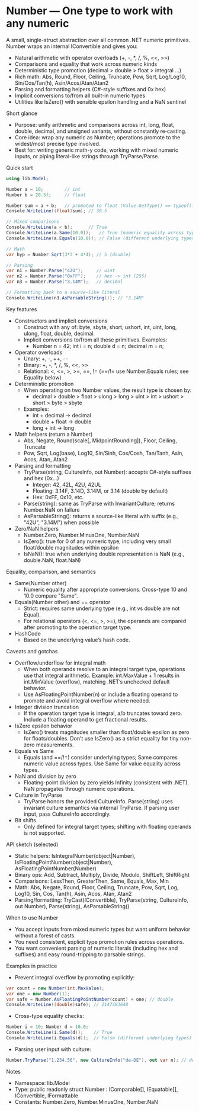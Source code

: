 # Number — One type to work with any numeric

A small, single-struct abstraction over all common .NET numeric primitives. Number wraps an internal IConvertible and gives you:

- Natural arithmetic with operator overloads (+, -, *, /, %, <<, >>)
- Comparisons and equality that work across numeric kinds
- Deterministic type promotion (decimal > double > float > integral …)
- Rich math: Abs, Round, Floor, Ceiling, Truncate, Pow, Sqrt, Log/Log10, Sin/Cos/Tan(h), Asin/Acos/Atan/Atan2
- Parsing and formatting helpers (C#-style suffixes and 0x hex)
- Implicit conversions to/from all built-in numeric types
- Utilities like IsZero() with sensible epsilon handling and a NaN sentinel

Short glance
- Purpose: unify arithmetic and comparisons across int, long, float, double, decimal, and unsigned variants, without constantly re‑casting.
- Core idea: wrap any numeric as Number; operations promote to the widest/most precise type involved.
- Best for: writing generic math-y code, working with mixed numeric inputs, or piping literal-like strings through TryParse/Parse.

Quick start
```csharp
using lib.Model;

Number a = 10;        // int
Number b = 20.5f;     // float

Number sum = a + b;   // promoted to float (Value.GetType() == typeof(float))
Console.WriteLine((float)sum); // 30.5

// Mixed comparisons
Console.WriteLine(a < b);      // True
Console.WriteLine(a.Same(10.0));   // True (numeric equality across types)
Console.WriteLine(a.Equals(10.0)); // False (different underlying types)

// Math
var hyp = Number.Sqrt(3*3 + 4*4); // 5 (double)

// Parsing
var n1 = Number.Parse("42U");     // uint
var n2 = Number.Parse("0xFF");    // hex -> int (255)
var n3 = Number.Parse("3.14M");   // decimal

// Formatting back to a source-like literal
Console.WriteLine(n3.AsParsableString()); // "3.14M"
```

Key features
- Constructors and implicit conversions
  - Construct with any of: byte, sbyte, short, ushort, int, uint, long, ulong, float, double, decimal.
  - Implicit conversions to/from all these primitives. Examples:
    - Number n = 42; int i = n; double d = n; decimal m = n;
- Operator overloads
  - Unary: +, -, ++, --
  - Binary: +, -, *, /, %, <<, >>
  - Relational: <, <=, >, >=, ==, != (==/!= use Number.Equals rules; see Equality below)
- Deterministic promotion
  - When operating on two Number values, the result type is chosen by:
    - decimal > double > float > ulong > long > uint > int > ushort > short > byte > sbyte
  - Examples:
    - int + decimal -> decimal
    - double + float -> double
    - long + int -> long
- Math helpers (return a Number)
  - Abs, Negate, Round(scale[, MidpointRounding]), Floor, Ceiling, Truncate
  - Pow, Sqrt, Log(base), Log10, Sin/Sinh, Cos/Cosh, Tan/Tanh, Asin, Acos, Atan, Atan2
- Parsing and formatting
  - TryParse(string, CultureInfo, out Number): accepts C#-style suffixes and hex (0x...)
    - Integer: 42, 42L, 42U, 42UL
    - Floating: 3.14F, 3.14D, 3.14M, or 3.14 (double by default)
    - Hex: 0xFF, 0x10, etc.
  - Parse(string): same as TryParse with InvariantCulture; returns Number.NaN on failure
  - AsParsableString(): returns a source-like literal with suffix (e.g., "42U", "3.14M") when possible
- Zero/NaN helpers
  - Number.Zero, Number.MinusOne, Number.NaN
  - IsZero(): true for 0 of any numeric type, including very small float/double magnitudes within epsilon
  - IsNaN(): true when underlying double representation is NaN (e.g., double.NaN, float.NaN)

Equality, comparison, and semantics
- Same(Number other)
  - Numeric equality after appropriate conversions. Cross-type 10 and 10.0 compare "Same".
- Equals(Number other) and == operator
  - Strict: requires same underlying type (e.g., int vs double are not Equal).
  - For relational operators (<, <=, >, >=), the operands are compared after promoting to the operation target type.
- HashCode
  - Based on the underlying value’s hash code.

Caveats and gotchas
- Overflow/underflow for integral math
  - When both operands resolve to an integral target type, operations use that integral arithmetic. Example: int.MaxValue + 1 results in int.MinValue (overflow), matching .NET’s unchecked default behavior.
  - Use AsFloatingPointNumber(n) or include a floating operand to promote and avoid integral overflow where needed.
- Integer division truncation
  - If the operation target type is integral, a/b truncates toward zero. Include a floating operand to get fractional results.
- IsZero epsilon behavior
  - IsZero() treats magnitudes smaller than float/double epsilon as zero for floats/doubles. Don’t use IsZero() as a strict equality for tiny non-zero measurements.
- Equals vs Same
  - Equals (and ==/!=) consider underlying types; Same compares numeric value across types. Use Same for value equality across types.
- NaN and division by zero
  - Floating-point division by zero yields Infinity (consistent with .NET). NaN propagates through numeric operations.
- Culture in TryParse
  - TryParse honors the provided CultureInfo. Parse(string) uses invariant culture semantics via internal TryParse. If parsing user input, pass CultureInfo accordingly.
- Bit shifts
  - Only defined for integral target types; shifting with floating operands is not supported.

API sketch (selected)
- Static helpers: IsIntegralNumber(object|Number), IsFloatingPointNumber(object|Number), AsFloatingPointNumber(Number)
- Binary ops: Add, Subtract, Multiply, Divide, Modulo, ShiftLeft, ShiftRight
- Comparisons: LessThen, GreaterThen, Same, Equals, Max, Min
- Math: Abs, Negate, Round, Floor, Ceiling, Truncate, Pow, Sqrt, Log, Log10, Sin, Cos, Tan(h), Asin, Acos, Atan, Atan2
- Parsing/formatting: TryCast(IConvertible), TryParse(string, CultureInfo, out Number), Parse(string), AsParsableString()

When to use Number
- You accept inputs from mixed numeric types but want uniform behavior without a forest of casts.
- You need consistent, explicit type promotion rules across operations.
- You want convenient parsing of numeric literals (including hex and suffixes) and easy round-tripping to parsable strings.

Examples in practice
- Prevent integral overflow by promoting explicitly:
```csharp
var count = new Number(int.MaxValue);
var one = new Number(1);
var safe = Number.AsFloatingPointNumber(count) + one; // double
Console.WriteLine((double)safe); // 2147483648
```

- Cross-type equality checks:
```csharp
Number i = 10; Number d = 10.0; 
Console.WriteLine(i.Same(d));    // True
Console.WriteLine(i.Equals(d));  // False (different underlying types)
```

- Parsing user input with culture:
```csharp
Number.TryParse("1.234,56", new CultureInfo("de-DE"), out var n); // decimal 1234,56 in DE
```

Notes
- Namespace: lib.Model
- Type: public readonly struct Number : IComparable[<T>], IEquatable[<T>], IConvertible, IFormattable
- Constants: Number.Zero, Number.MinusOne, Number.NaN
